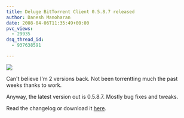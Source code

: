 ```yaml
---
title: Deluge BitTorrent Client 0.5.8.7 released
author: Danesh Manoharan
date: 2008-04-06T11:35:49+00:00
pvc_views:
  - 29935
dsq_thread_id:
  - 937638591

---
```

![](http://farm4.static.flickr.com/3191/2392375922_88b3850f8b.jpg)

Can't believe I'm 2 versions back. Not been torrentting much the past weeks thanks to work.

Anyway, the latest version out is 0.5.8.7. Mostly bug fixes and tweaks.

Read the changelog or download it [here][1].

 [1]: http://deluge-torrent.org/downloads.php